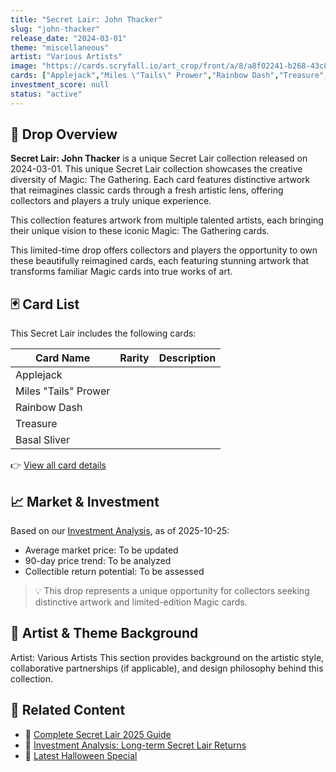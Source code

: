 ```yaml
---
title: "Secret Lair: John Thacker"
slug: "john-thacker"
release_date: "2024-03-01"
theme: "miscellaneous"
artist: "Various Artists"
image: "https://cards.scryfall.io/art_crop/front/a/8/a8f02241-b268-43c8-b69e-bf10c8a9b9ca.jpg?1695065826"
cards: ["Applejack","Miles \"Tails\" Prower","Rainbow Dash","Treasure","Basal Sliver"]
investment_score: null
status: "active"
---
```


## 💠 Drop Overview
**Secret Lair: John Thacker** is a unique Secret Lair collection released on 2024-03-01. This unique Secret Lair collection showcases the creative diversity of Magic: The Gathering. Each card features distinctive artwork that reimagines classic cards through a fresh artistic lens, offering collectors and players a truly unique experience.

This collection features artwork from multiple talented artists, each bringing their unique vision to these iconic Magic: The Gathering cards.

This limited-time drop offers collectors and players the opportunity to own these beautifully reimagined cards, each featuring stunning artwork that transforms familiar Magic cards into true works of art.

## 🃏 Card List
This Secret Lair includes the following cards:

| Card Name | Rarity | Description |
|-----------|---------|-------------|
| Applejack |  |  |
| Miles "Tails" Prower |  |  |
| Rainbow Dash |  |  |
| Treasure |  |  |
| Basal Sliver |  |  |

👉 [View all card details](/cards?drop=john-thacker)

## 📈 Market & Investment
Based on our [Investment Analysis](/investment/john-thacker), as of 2025-10-25:
- Average market price: To be updated
- 90-day price trend: To be analyzed
- Collectible return potential: To be assessed

> 💡 This drop represents a unique opportunity for collectors seeking distinctive artwork and limited-edition Magic cards.

## 🎨 Artist & Theme Background
Artist: Various Artists
This section provides background on the artistic style, collaborative partnerships (if applicable), and design philosophy behind this collection.

## 🔗 Related Content
- 📰 [Complete Secret Lair 2025 Guide](/news/secret-lair-2025-complete-guide)
- 💼 [Investment Analysis: Long-term Secret Lair Returns](/investment)
- 🎃 [Latest Halloween Special](/drops/secret-scare-superdrop-2025)